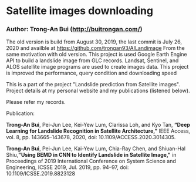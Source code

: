 # Satellite images downloading
### Author: Trong-An Bui (http://buitrongan.com/)
The old version is build from August 30, 2019, the last commit is July 26, 2020 and availble at https://github.com/trongan93/AILandimage
From the same motivation with old version. This project is used Google Earth Engine API to build a landslide image from GLC records. Landsat, Sentinel, and ALOS satellite image programs are used to create images data. This project is improved the performance, query condition and downloading speed


This is a part of the project "Landslide prediction from Satellite images". Project details at my personal website and my publications (listened below).

Please refer my records.

Publication:

**Trong-An Bui**, Pei-Jun Lee, Kei-Yew Lum, Clarissa Loh, and Kyo Tan, **“Deep Learning for Landslide Recognition in Satellite Architecture,”** IEEE Access, vol. 8, pp. 143665–143678, 2020, doi: 10.1109/ACCESS.2020.3014305.

**Trong-An Bui**, Pei-Jun Lee, Kai-Yew Lum, Chia-Ray Chen, and Shiuan-Hal Shiu,**"Using BEMD in CNN to Identify Landslide in Satellite Image,"** in Proceedings of 2019 International Conference on System Science and Engineering, ICSSE 2019, Jul. 2019, pp. 94–97, doi: 10.1109/ICSSE.2019.8823128
